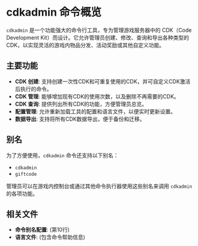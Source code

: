 # cdkadmin 命令概览

`cdkadmin` 是一个功能强大的命令行工具，专为管理游戏服务器中的 CDK（Code Development Kit）而设计。它允许管理员创建、修改、查询和导出各种类型的CDK，以实现灵活的游戏内物品分发、活动奖励或其他自定义功能。

## 主要功能

*   **CDK 创建**: 支持创建一次性CDK和可重复使用的CDK，并可自定义CDK激活后执行的命令。
*   **CDK 管理**: 能够增加现有CDK的使用次数，以及删除不再需要的CDK。
*   **CDK 查询**: 提供列出所有CDK的功能，方便管理员总览。
*   **配置管理**: 允许重新加载工具的配置和语言文件，以便实时更新设置。
*   **数据导出**: 支持将所有CDK数据导出，便于备份和迁移。

## 别名

为了方便使用，`cdkadmin` 命令还支持以下别名：

*   `cdkadmin`
*   `giftcode`

管理员可以在游戏内控制台或通过其他命令执行器使用这些别名来调用 `cdkadmin` 的各项功能。

## 相关文件

*   **命令别名配置**: <mcfile name="plugin.yml" path="src/main/resources/plugin.yml"></mcfile> (第10行)
*   **语言文件**: <mcfile name="lang_cn.yml" path="src/main/resources/lang/lang_cn.yml"></mcfile> (包含命令帮助信息)